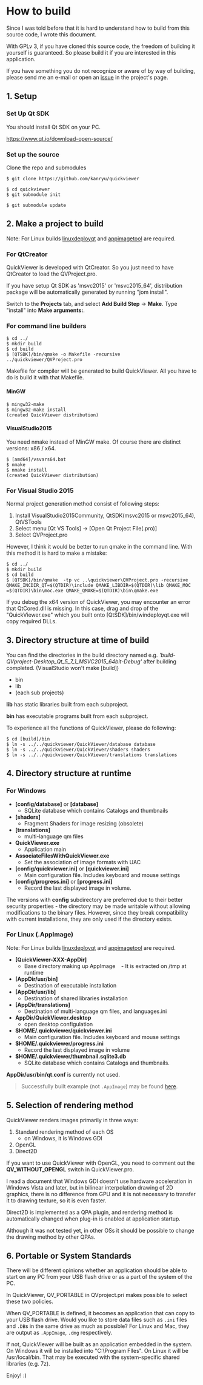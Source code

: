# How to build

Since I was told before that it is hard to understand how to build from this source code, I wrote this document.

With GPLv 3, if you have cloned this source code, the freedom of building it yourself is guaranteed. So please build it if you are interested in this application.

If you have something you do not recognize or aware of by way of building, please send me an e-mail or open an [issue](https://github.com/kanryu/quickviewer/issues) in the project's page.


## 1. Setup

### Set Up Qt SDK
You should install Qt SDK on your PC.

https://www.qt.io/download-open-source/


### Set up the source

Clone the repo and submodules

```shell
$ git clone https://github.com/kanryu/quickviewer

$ cd quickviewer
$ git submodule init

$ git submodule update
```


## 2. Make a project to build

Note: For Linux builds [linuxdeployqt](https://github.com/probonopd/linuxdeployqt) and [appimagetool](https://github.com/AppImage/AppImageKit) are required.


### For QtCreator

QuickViewer is developed with QtCreator.
So you just need to have QtCreator to load the QVProject.pro.

If you have setup Qt SDK as 'msvc2015' or 'msvc2015_64', distribution package will be automatically generated by running "jom install".

Switch to the **Projects** tab, and select **Add Build Step** -> **Make**. Type "install" into **Make arguments:**.


### For command line builders

```shell
$ cd ../
$ mkdir build
$ cd build
$ [QTSDK]/bin/qmake -o Makefile -recursive ../quickviewer/QVProject.pro
```
Makefile for compiler will be generated to build QuickViewer. All you have to do is build it with that Makefile.


#### MinGW

```shell
$ mingw32-make
$ mingw32-make install
(created QuickViewer distribution)
```

#### VisualStudio2015

You need nmake instead of MinGW make. Of course there are distinct versions: x86 / x64.

```shell
$ [amd64]/vsvars64.bat
$ nmake
$ nmake install
(created QuickViewer distribution)
```

### For Visual Studio 2015

Normal project generation method consist of following steps:

1. Install VisualStudio2015Community, QtSDK(msvc2015 or msvc2015_64), QtVSTools
1. Select menu [Qt VS Tools] -> [Open Qt Project File(.pro)]
1. Select QVProject.pro

However, I think it would be better to run qmake in the command line. With this method it is hard to make a mistake:

```shell
$ cd ../
$ mkdir build
$ cd build
$ [QTSDK]/bin/qmake  -tp vc ..\quickviewer\QVProject.pro -recursive QMAKE_INCDIR_QT=$(QTDIR)\include QMAKE_LIBDIR=$(QTDIR)\lib QMAKE_MOC
=$(QTDIR)\bin\moc.exe QMAKE_QMAKE=$(QTDIR)\bin\qmake.exe
```

If you debug the x64 version of QuickViewer, you may encounter an error that QtCored.dll is missing.
In this case, drag and drop of the "QuickViewer.exe" which you built onto [QtSDK]/bin/windeployqt.exe will copy required DLLs.


## 3. Directory structure at time of build

You can find the directories in the build directory named e.g. *'build-QVproject-Desktop_Qt_5_7_1_MSVC2015_64bit-Debug'* after building completed. (VisualStudio won't make [build])

- bin
- lib
- (each sub projects)

**lib** has static libraries built from each subproject.

**bin** has executable programs built from each subproject.

To experience all the functions of QuickViewer, please do following:

```shell
$ cd [build]/bin
$ ln -s ../../quickviewer/QuickViewer/database database
$ ln -s ../../quickviewer/QuickViewer/shaders shaders
$ ln -s ../../quickviewer/QuickViewer/translations translations
```


## 4. Directory structure at runtime

### For Windows

- **[config/database]** or **[database]**
    - SQLite database which contains Catalogs and thumbnails
- **[shaders]**
    - Fragment Shaders for image resizing (obsolete)
- **[translations]**
    - multi-language qm files
- **QuickViewer.exe**
    - Application main
- **AssociateFilesWithQuickViewer.exe**
    - Set the association of image formats with UAC
- **[config/quickviewer.ini]** or **[quickviewer.ini]**
    - Main configuration file. Includes keyboard and mouse settings
- **[config/progress.ini]** or **[progress.ini]**
    - Record the last displayed image in volume.

The versions with **config** subdirectory are preferred due to their
better security properties - the directory may be made writable without
allowing modifications to the binary files. However, since they break
compatibility with current installations, they are only used if the
directory exists.

### For Linux (.AppImage)

Note: For Linux builds [linuxdeployqt](https://github.com/probonopd/linuxdeployqt) and [appimagetool](https://github.com/AppImage/AppImageKit) are required.

- **[QuickViewer-XXX-AppDir]**
    - Base directory making up AppImage
    - It is extracted on /tmp at runtime
- **[AppDir/usr/bin]**
    - Destination of executable installation
- **[AppDir/usr/lib]**
    - Destination of shared libraries installation
- **[AppDir/translations]**
    - Destination of multi-language qm files, and languages.ini
- **AppDir/QuickViewer.desktop**
    - open desktop configulation
- **$HOME/.quickviewer/quickviewer.ini**
    - Main configuration file. Includes keyboard and mouse settings
- **$HOME/.quickviewer/progress.ini**
    - Record the last displayed image in volume
- **$HOME/.quickviewer/thumbnail.sqlite3.db**
    - SQLite database which contains Catalogs and thumbnails.

**AppDir/usr/bin/qt.conf** is currently not used.

> Successfully built example (not `.AppImage`) may be found [here](https://github.com/kanryu/quickviewer/issues/158#issuecomment-814652108).


## 5. Selection of rendering method

QuickViewer renders images primarily in three ways:

1. Standard rendering method of each OS
   - on Windows, it is Windows GDI
1. OpenGL
1. Direct2D

If you want to use QuickViewer with OpenGL, you need to comment out the **QV_WITHOUT_OPENGL** switch in QuickViewer.pro.

I read a document that Windows GDI doesn't use hardware acceleration in Windows Vista and later, but in bilinear interpolation drawing of 2D graphics, there is no difference from GPU and it is not necessary to transfer it to drawing texture, so it is even faster.

Direct2D is implemented as a QPA plugin, and rendering method is automatically changed when plug-in is enabled at application startup.

Although it was not tested yet, in other OSs it should be possible to change the drawing method by other QPAs.


## 6. Portable or System Standards

There will be different opinions whether an application should be able to start on any PC from your USB flash drive or as a part of the system of the PC.

In QuickViewer, QV_PORTABLE in QVproject.pri makes possible to select these two policies.

When QV_PORTABLE is defined, it becomes an application that can copy to your USB flash drive. Would you like to store data files such as `.ini` files and `.DB`s in the same drive as much as possible? For Linux and Mac, they are output as `.AppImage`, `.dmg` respectively.

If not, QuickViewer will be built as an application embedded in the system. On Windows it will be installed into "C:\Program FIles".
On Linux it will be /usr/local/bin. That may be executed with the system-specific shared libraries (e.g. 7z).



Enjoy! :)

